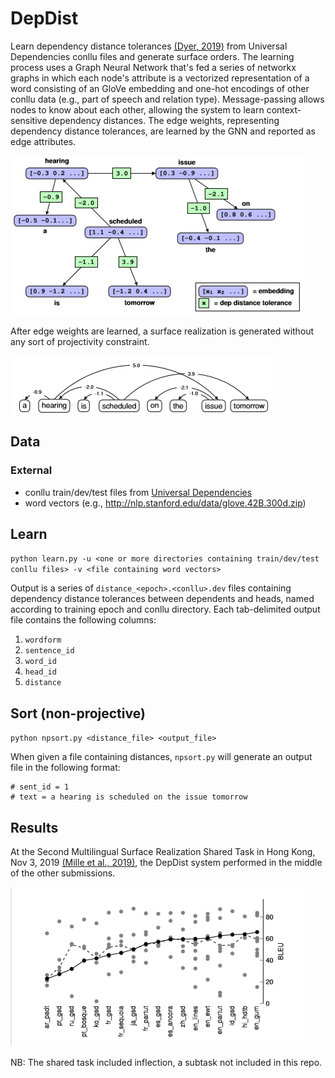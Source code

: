 # DepDist
Learn dependency distance tolerances [(Dyer, 2019)](https://www.aclweb.org/anthology/W19-7807.pdf) from Universal Dependencies conllu files and generate surface orders. The learning process uses a Graph Neural Network that's fed a series of networkx graphs in which each node's attribute is a vectorized representation of a word consisting of an GloVe embedding and one-hot encodings of other conllu data (e.g., part of speech and relation type). Message-passing allows nodes to know about each other, allowing the system to learn context-sensitive dependency distances. The edge weights, representing dependency distance tolerances, are learned by the GNN and reported as edge attributes.

![GNN](/img/input.png)

After edge weights are learned, a surface realization is generated without any sort of projectivity constraint.

![surface realization](/img/output.png)

## Data

### External
* conllu train/dev/test files from [Universal Dependencies](https://github.com/UniversalDependencies/)
* word vectors (e.g., http://nlp.stanford.edu/data/glove.42B.300d.zip)

## Learn
`python learn.py -u <one or more directories containing train/dev/test conllu files> -v <file containing word vectors>`

Output is a series of `distance_<epoch>.<conllu>.dev` files containing dependency distance tolerances between dependents and heads, named according to training epoch and conllu directory. Each tab-delimited output file contains the following columns:
1. `wordform`
1. `sentence_id`
1. `word_id`
1. `head_id`
1. `distance`

## Sort (non-projective)
`python npsort.py <distance_file> <output_file>`

When given a file containing distances, `npsort.py` will generate an output file in the following format:
```
# sent_id = 1
# text = a hearing is scheduled on the issue tomorrow
```

## Results
At the Second Multilingual Surface Realization Shared Task in Hong Kong, Nov 3, 2019 [(Mille et al., 2019)](https://www.aclweb.org/anthology/D19-63.pdf), the DepDist system performed in the middle of the other submissions.

![shared task](/img/results.png)

NB: The shared task included inflection, a subtask not included in this repo.
